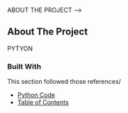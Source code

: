 ABOUT THE PROJECT -->
## About The Project

PYTYON

### Built With

This section followed those references/ 
* [Python Code](https://www.w3schools.com/python)
* [Table of Contents](https://www.oreilly.com/library/view/learning-python-5th/9781449355722/)


<!-- 
Here's why:
* Your time should be focused on creating something amazing. A project that solves a problem and helps others
* You shouldn't be doing the same tasks over and over like creating a README from scratch
* You should element DRY principles to the rest of your life :smile:

Of course, no one template will serve all projects since your needs may be different. So I'll be adding more in the near future. You may also suggest changes by forking this repo and creating a pull request or opening an issue. Thanks to all the people have have contributed to expanding this template!

A list of commonly used resources that I find helpful are listed in the acknowledgements.

) -->
